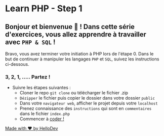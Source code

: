 # Learn PHP - Step 1

## Bonjour et bienvenue 👋 ! Dans cette série d'exercices, vous allez apprendre à travailler avec `PHP & SQL` !

Bravo, vous avez terminer votre initiation à PHP lors de l'étape 0. Dans le but de continuer à manipuler les langages `PHP` et `SQL`, suivez les instructions ci-dessous.

  ### 3, 2, 1, ..... Partez !

- Suivre les étapes suivantes : 
  - Cloner le repo `git clone` ou télécharger le fichier .zip
  - `Dézipper` le fichier puis copier le dossier dans votre dossier `public`
  - Dans votre `navigateur web`, afficher le projet depuis votre `localhost`
  - Prenez connaissance des `instructions` qui sont en `commentaires` dans le fichier `index.php`
  - Commencer à [coder !](https://www.php.net/docs.php)



[Made with ❤️ by HelloDev](https://hello-dev.fr)


